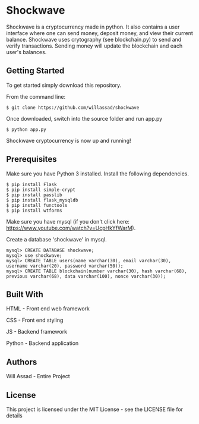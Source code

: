 # Shockwave
Shockwave is a cryptocurrency made in python. It also contains a user interface where one can send money, deposit money, and view their current balance. Shockwave uses crytography (see blockchain.py) to send and verify transactions. Sending money will update the blockchain and each user's balances.

## Getting Started
To get started simply download this repository.

From the command line:

```
$ git clone https://github.com/willassad/shockwave
```

Once downloaded, switch into the source folder and run app.py
```
$ python app.py
```
Shockwave cryptocurrency is now up and running!

## Prerequisites
Make sure you have Python 3 installed. Install the following dependencies.
```
$ pip install Flask
$ pip install simple-crypt
$ pip install passlib
$ pip install flask_mysqldb
$ pip install functools
$ pip install wtforms
```
Make sure you have mysql (if you don't click here: https://www.youtube.com/watch?v=UcpHkYfWarM). 

Create a database 'shockwave' in mysql.
```
mysql> CREATE DATABASE shockwave;
mysql> use shockwave;
mysql> CREATE TABLE users(name varchar(30), email varchar(30), username varchar(20), password varchar(50));
mysql> CREATE TABLE blockchain(number varchar(30), hash varchar(68), previous varchar(68), data varchar(100), nonce varchar(30));
```

## Built With
HTML - Front end web framework

CSS - Front end styling

JS - Backend framework

Python - Backend application


## Authors
Will Assad - Entire Project

## License
This project is licensed under the MIT License - see the LICENSE file for details
